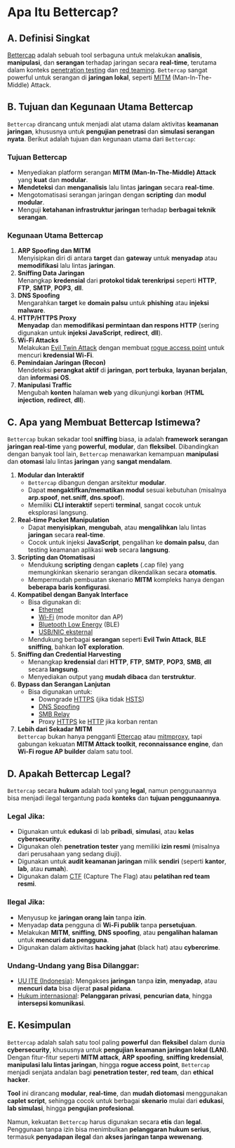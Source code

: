 # Apa Itu Bettercap?

## A. Definisi Singkat

[Bettercap](https://www.bettercap.org/) adalah sebuah tool serbaguna untuk melakukan **analisis**, **manipulasi**, dan **serangan** terhadap jaringan secara **real-time**, terutama dalam konteks [penetration testing](https://www.linknet.id/article/penetration-testing) dan [red teaming](https://www.ibm.com/id-id/think/topics/red-teaming). `Bettercap` sangat powerful untuk serangan di **jaringan lokal**, seperti [MITM](https://www.ibm.com/id-id/think/topics/man-in-the-middle) (Man-In-The-Middle) Attack.

## B. Tujuan dan Kegunaan Utama Bettercap

`Bettercap` dirancang untuk menjadi alat utama dalam aktivitas **keamanan jaringan**, khususnya untuk **pengujian penetrasi** dan **simulasi serangan nyata**. Berikut adalah tujuan dan kegunaan utama dari `Bettercap`:

### Tujuan Bettercap
- Menyediakan platform serangan **MITM (Man-In-The-Middle) Attack** yang **kuat** dan **modular**.
- **Mendeteksi** dan **menganalisis** lalu lintas **jaringan** secara **real-time**.
- Mengotomatisasi serangan jaringan dengan **scripting** dan **modul modular**.
- Menguji **ketahanan infrastruktur jaringan** terhadap **berbagai teknik serangan**.

### Kegunaan Utama Bettercap
1. **ARP Spoofing dan MITM**  
   Menyisipkan diri di antara **target** dan **gateway** untuk **menyadap** atau **memodifikasi** lalu lintas **jaringan**.
2. **Sniffing Data Jaringan**  
   Menangkap **kredensial** dari **protokol tidak terenkripsi** seperti **HTTP**, **FTP**, **SMTP**, **POP3**, **dll**.
3. **DNS Spoofing**  
   Mengarahkan **target** ke **domain palsu** untuk **phishing** atau **injeksi malware**.
4. **HTTP/HTTPS Proxy**  
   **Menyadap** dan **memodifikasi permintaan dan respons HTTP** (sering digunakan untuk **injeksi JavaScript**, **redirect**, **dll**).
5. **Wi-Fi Attacks**  
   Melakukan [Evil Twin Attack](https://www.anakteknik.co.id/bayurahmadi/articles/evil-twin-attack-ancaman-serangan-pada-jaringan-wifi?srsltid=AfmBOoplrN_KeYMy9TURM47fA4OF5kNsBvrgVs2hW9JiNmfxMFy1cwC_) dengan membuat [rogue access point](https://dspace.uii.ac.id/handle/123456789/23645) untuk mencuri **kredensial Wi-Fi**.
6. **Pemindaian Jaringan (Recon)**  
   Mendeteksi **perangkat aktif** di **jaringan**, **port terbuka**, **layanan berjalan**, dan **informasi OS**.
7. **Manipulasi Traffic**  
   Mengubah **konten** halaman **web** yang dikunjungi **korban** (**HTML injection**, **redirect**, **dll**).

## C. Apa yang Membuat Bettercap Istimewa?

`Bettercap` bukan sekadar tool **sniffing** biasa, ia adalah **framework serangan jaringan real-time** yang **powerful**, **modular**, dan **fleksibel**. Dibandingkan dengan banyak tool lain, `Bettercap` menawarkan kemampuan **manipulasi** dan **otomasi** lalu lintas **jaringan** yang **sangat mendalam**.

1. **Modular dan Interaktif**  
   - `Bettercap` dibangun dengan arsitektur **modular**.
   - Dapat **mengaktifkan/mematikan modul** sesuai kebutuhan (misalnya **arp.spoof**, **net.sniff**, **dns.spoof**).
   - Memiliki **CLI interaktif** seperti **terminal**, sangat cocok untuk eksplorasi langsung.
2. **Real-time Packet Manipulation**  
   - Dapat **menyisipkan**, **mengubah**, atau **mengalihkan** lalu lintas **jaringan** secara **real-time**.
   - Cocok untuk injeksi **JavaScript**, pengalihan ke **domain palsu**, dan testing keamanan aplikasi **web** secara **langsung**.
3. **Scripting dan Otomatisasi**  
   - Mendukung **scripting** dengan **caplets** (.cap file) yang memungkinkan skenario serangan dikendalikan secara **otomatis**.
   - Mempermudah pembuatan skenario **MITM** kompleks hanya dengan **beberapa baris konfigurasi**.
4. **Kompatibel dengan Banyak Interface**  
   - Bisa digunakan di:
     - [Ethernet](https://id.wikipedia.org/wiki/Eternet)
     - [Wi-Fi](https://id.wikipedia.org/wiki/Wi-Fi) (mode monitor dan AP)
     - [Bluetooth Low Energy](https://rexus.id/blogs/berita/apa-itu-bluetooth-ble-apa-bedanya-dengan-bluetooth-biasa?srsltid=AfmBOopmWqCKf-YhvLppUHuK63R5cQON3Xylp31P1q1_Fx_1y85M8oPX) (BLE)
     - [USB/NIC eksternal](https://id.wikipedia.org/wiki/Kartu_jaringan)
   - Mendukung berbagai **serangan** seperti **Evil Twin Attack**, **BLE sniffing**, bahkan **IoT exploration**.
5. **Sniffing dan Credential Harvesting**  
   - Menangkap **kredensial** dari **HTTP**, **FTP**, **SMTP**, **POP3**, **SMB**, **dll** secara **langsung**.
   - Menyediakan output yang **mudah dibaca** dan **terstruktur**.
6. **Bypass dan Serangan Lanjutan**  
   - Bisa digunakan untuk:
     - Downgrade [HTTPS](https://id.wikipedia.org/wiki/HTTPS) (jika tidak [HSTS](https://codingstudio.id/blog/hsts-adalah/))
     - [DNS Spoofing](https://www.asdf.id/dns-spoofing-cara-kerja-dan-pencegahannya/)
     - [SMB Relay](https://www.linuxsec.org/2024/03/smb-relay-attack.html)
     - Proxy [HTTPS](https://id.wikipedia.org/wiki/HTTPS) ke [HTTP](https://id.wikipedia.org/wiki/Protokol_Transfer_Hiperteks) jika korban rentan
7. **Lebih dari Sekadar MITM**  
   `Bettercap` bukan hanya pengganti [Ettercap](https://www.ettercap-project.org/) atau [mitmproxy](https://mitmproxy.org/), tapi gabungan kekuatan **MITM Attack toolkit**, **reconnaissance engine**, dan **Wi-Fi rogue AP builder** dalam satu tool.

## D. Apakah Bettercap Legal?

`Bettercap` secara **hukum** adalah tool yang **legal**, namun penggunaannya bisa menjadi ilegal tergantung pada **konteks** dan **tujuan penggunaannya**.

### Legal Jika:
- Digunakan untuk **edukasi** di lab **pribadi**, **simulasi**, atau **kelas cybersecurity**.
- Digunakan oleh **penetration tester** yang memiliki **izin resmi** (misalnya dari perusahaan yang sedang diuji).
- Digunakan untuk **audit keamanan jaringan** milik **sendiri** (seperti **kantor**, **lab**, atau **rumah**).
- Digunakan dalam [CTF](https://www.dicoding.com/blog/capture-the-flag-cara-seru-belajar-cyber-security/) (Capture The Flag) atau **pelatihan red team resmi**.

### Ilegal Jika:
- Menyusup ke **jaringan orang lain** tanpa **izin**.
- Menyadap **data** pengguna di **Wi-Fi publik** tanpa **persetujuan**.
- Melakukan **MITM**, **sniffing**, **DNS spoofing**, atau **pengalihan halaman** untuk **mencuri data pengguna**.
- Digunakan dalam aktivitas **hacking jahat** (black hat) atau **cybercrime**.

### Undang-Undang yang Bisa Dilanggar:
- [UU ITE (Indonesia)](https://www.inilah.com/pasal-penyadapan-tanpa-izin): Mengakses **jaringan** tanpa **izin**, **menyadap**, atau **mencuri data** bisa dijerat **pasal pidana**.
- [Hukum internasional](https://www.hukumonline.com/klinik/a/dasar-hukum-cybercrime-secara-internasional-dan-nasional-lt68369a29bbb93/#:~:text=INTISARI%20JAWABAN.%20Cybercrime%20adalah%20kejahatan%20yang%20dilakukan,kejahatan%20terhadap%20kerahasiaan%2C%20integritas%2C%20dan%20ketersediaan%20informasi.): **Pelanggaran privasi**, **pencurian data**, hingga **intersepsi komunikasi**.

## E. Kesimpulan

`Bettercap` adalah salah satu tool paling **powerful** dan **fleksibel** dalam dunia **cybersecurity**, khususnya untuk **pengujian keamanan jaringan lokal (LAN)**. Dengan fitur-fitur seperti **MITM attack**, **ARP spoofing**, **sniffing kredensial**, **manipulasi lalu lintas jaringan**, hingga **rogue access point**, `Bettercap` menjadi senjata andalan bagi **penetration tester**, **red team**, dan **ethical hacker**.

**Tool** ini dirancang **modular**, **real-time**, dan **mudah diotomasi** menggunakan **caplet script**, sehingga cocok untuk berbagai **skenario** mulai dari **edukasi**, **lab simulasi**, hingga **pengujian profesional**.

Namun, kekuatan `Bettercap` harus digunakan secara **etis** dan **legal**. Penggunaan tanpa izin bisa menimbulkan **pelanggaran hukum serius**, termasuk **penyadapan ilegal** dan **akses jaringan tanpa wewenang**.
